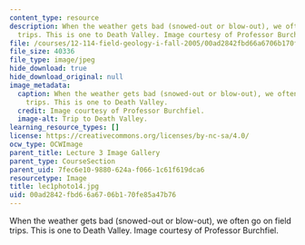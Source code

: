 ```yaml
---
content_type: resource
description: When the weather gets bad (snowed-out or blow-out), we often go on field
  trips. This is one to Death Valley. Image courtesy of Professor Burchfiel.
file: /courses/12-114-field-geology-i-fall-2005/00ad2842fbd66a6706b170fe85a47b76_lec1photo14.jpg
file_size: 40336
file_type: image/jpeg
hide_download: true
hide_download_original: null
image_metadata:
  caption: When the weather gets bad (snowed-out or blow-out), we often go on field
    trips. This is one to Death Valley.
  credit: Image courtesy of Professor Burchfiel.
  image-alt: Trip to Death Valley.
learning_resource_types: []
license: https://creativecommons.org/licenses/by-nc-sa/4.0/
ocw_type: OCWImage
parent_title: Lecture 3 Image Gallery
parent_type: CourseSection
parent_uid: 7fec6e10-9880-624a-f066-1c61f619dca6
resourcetype: Image
title: lec1photo14.jpg
uid: 00ad2842-fbd6-6a67-06b1-70fe85a47b76
---
```

When the weather gets bad (snowed-out or blow-out), we often go on field trips. This is one to Death Valley. Image courtesy of Professor Burchfiel.